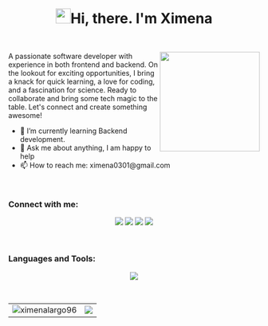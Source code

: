 <h1 align = "center"  > <img src="https://media.giphy.com/media/hvRJCLFzcasrR4ia7z/giphy.gif" width="30" height="30">Hi, there. I'm Ximena</h1>
<br>
<div align="center">
  <img align="right" src="https://media.giphy.com/media/nFLW7PNGgN3lI68rdv/giphy.gif" width="200" height="200">
  <div align="left">
      <p>
          A passionate software developer with experience in both frontend and backend. On the lookout for exciting opportunities, I bring a knack for quick learning, a love for coding, and a fascination for            science. Ready to collaborate and bring some tech magic to the table. Let's connect and create something awesome!
      </p>
    <ul>
      <li>🌱 I’m currently learning Backend development.</li>
      <li>💬 Ask me about anything, I am happy to help</li>
      <li>📫 How to reach me: ximena0301@gmail.com</li>
    </ul>
  </div>
</div>
<br>
<h3 align="left">Connect with me:</h3>
<p align="center">
    <a href="https://ximena-largo-portafolio.netlify.app/"><img src="https://img.shields.io/badge/Portfolio-255E63?style=for-the-badge&logo=About.me&logoColor=white"/></a>
    <a href="https://www.linkedin.com/in/ximena-largo/"><img src="https://img.shields.io/badge/linkedin-%230077B5.svg?style=for-the-badge&logo=linkedin&logoColor=white"/></a>
    <a href="https://www.instagram.com/ximena_largo/"><img src="https://img.shields.io/badge/Instagram-E4405F?style=for-the-badge&logo=instagram&logoColor=white"/></a>  
    <a href="https://www.hackerrank.com/profile/ximena0301"><img src="https://img.shields.io/badge/-Hackerrank-2EC866?style=for-the-badge&logo=HackerRank&logoColor=white"/></a>
</p>
<br>
<h3 align="left">Languages and Tools:</h3>
<div align="center">
<p> 
<img src="https://skillicons.dev/icons?i=html,css,js,react,bootstrap,sass,figma,java,spring,go,mysql,mongodb,maven,postman,linux,powershell,git,github,gitlab,docker,kubernetes,aws,terraform,selenium,idea,vscode" />
</p>
</div>
<br>
<div align="center">
  <table>
    <tr>
      <td>
        <img src="https://github-readme-stats.vercel.app/api/top-langs/?username=XimenaLargo96&layout=donut&langs_count=7&theme=dracula" alt="ximenalargo96" />
      </td>
      <td>
        <img src="https://github-readme-stats.vercel.app/api?username=ximenalargo96&show_icons=true&theme=dracula" />
      </td>
    </tr>
  </table>
</div>
